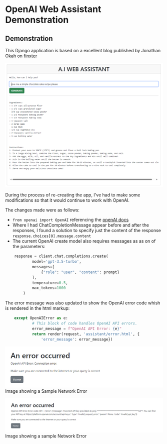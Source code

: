 # OpenAI Web Assistant Demonstration

## Demonstration
This Django application is based on a excellent blog published by Jonathan Okah on [finxter](https://blog.finxter.com/how-i-built-an-openai-powered-web-assistant-with-django/)

![Sample Chat](https://github.com/ddeveloper72/OpenAI-WebAssistant/blob/main/images/2024-07-16_002726.png "Sample Chat")

During the process of re-creating the app, I've had to make some modifications so that it would continue to work with OpenAI.

The changes made were as follows:
- `from openai import OpenAI` referencing the [openAI docs](https://platform.openai.com/docs/quickstart)
- Where I had ChatCompletionMessage appear before and after the responses, I found a solution to specify just the content of the response `response.choices[0].message.content`
- The current OpenAI create model also requires messages as as on of the parameters:

```python
    response = client.chat.completions.create(
            model='gpt-3.5-turbo',
            messages=[
                {"role": "user", "content": prompt}
            ],
            temperature=0.5,
            max_tokens=1000
        )        
```

The error message was also updated to show the OpenAI error code whish is rendered in the html markup:

```python
    except OpenAIError as e:
            # This block of code handles OpenAI API errors.
            error_message = f"OpenAI API Error: {e}"
            return render(request, 'assistant/error.html', {
                'error_message': error_message})

```

![Sample Network Error](https://github.com/ddeveloper72/OpenAI-WebAssistant/blob/main/images/2024-07-16_011526.png "Sample Network Error")
Image showing a Sample Network Error

![Sample Key Error](https://github.com/ddeveloper72/OpenAI-WebAssistant/blob/main/images/2024-07-16_011015.png "Sample Key Error")
Image showing a sample Network Error